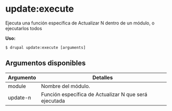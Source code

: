 # update:execute
Ejecuta una función específica de Actualizar N dentro de un módulo, o ejecutarlos todos

**Uso:**
```
$ drupal update:execute [arguments]
```

## Argumentos disponibles
Argumento | Detalles
---------|-------------
module | Nombre del módulo.
update-n | Función específica de Actualizar N que será ejecutada
